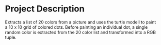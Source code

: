 # Project Description

Extracts a list of 20 colors from a picture and uses the turtle modell to paint a 10 x 10 grid of colored dots. 
Before painting an individual dot, a single random color is extracted from the 20 color list and transformed into a RGB tuple.
